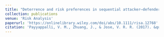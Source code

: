 ```yaml
---
title: "Deterrence and risk preferences in sequential attacker–defender games with continuous efforts"
collection: publications
venue: 'Risk Analysis'
paperurl: 'https://onlinelibrary.wiley.com/doi/abs/10.1111/risa.12768'
citation: 'Payyappalli, V. M., Zhuang, J., & Jose, V. R. R. (2017). &quot; Deterrence and risk preferences in sequential attacker–defender games with continuous efforts.&quot; <i>Risk Analysis</i>. 37(11), 2229-2245.'
---
```


